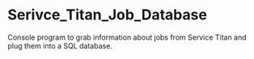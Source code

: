 # Serivce_Titan_Job_Database
Console program to grab information about jobs from Service Titan and plug them into a SQL database.
